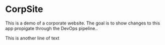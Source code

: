 # CorpSite

This is a demo of a corporate website.  The goal is to show changes to this app propigate through the DevOps pipeline..

This is another line of text
